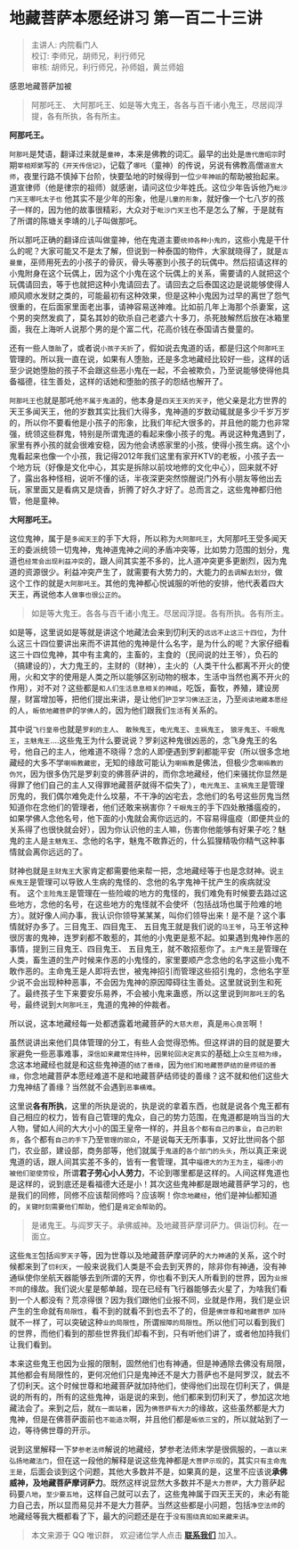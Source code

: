 # 地藏菩萨本愿经讲习 第一百二十三讲

> 主讲人: 内院看门人 <br />
> 校订: 李师兄，胡师兄，利行师兄 <br />
> 审核: 胡师兄，利行师兄，孙师姐，黄兰师姐 <br />

感恩地藏菩萨加被

> 阿那吒王、 大阿那吒王、如是等大鬼王，各各与百千诸小鬼王，尽居阎浮提，各有所执，各有所主。

**阿那吒王。**

`阿那吒`是梵语，翻译过来就是`童神`，本来是佛教的词汇。最早的出处是`唐代唐昭宗`时期`宰相郑綮`写的`《开天传信记》`，记载了`哪吒`（童神）的传说，另说有佛教高僧`道宣大师`，夜里行路不慎掉下台阶，快要坠地的时候得到一位`少年神祇`的帮助被抬起来。道宣律师（他是律宗的祖师）就感谢，请问这位少年姓氏。这位少年告诉他乃`毗沙门天王哪吒太子也` 他其实不是少年的形象，他是`儿童的形象`，就好像一个七八岁的孩子一样的，因为他的故事很精彩，大众对于`毗沙门天王`也不是怎么了解，于是就有了所谓的陈塘关李靖的儿子叫做那吒。

所以那吒正确的翻译应该叫做童神，他在鬼道主要`统帅各种小鬼的`，这些小鬼是干什么的呢？大家可能又不是太了解，但说到一种泰国的物件，大家就晓得了，就是`古曼童`，巫师用死去的小孩子的骨灰，骨头等塞到小孩子的玩偶中。然后招请这样的小鬼附身在这个玩偶上，因为这个小鬼在这个玩偶上的关系，需要请的人就把这个玩偶请回去，等于也就把这种小鬼请回去了。请回去之后泰国这边是说能够使得人顺风顺水发财之类的，可能最初有这种效果，但是这种小鬼因为过早的离世了怨气很重的，在后面家里面老出事，请神容易送神难。比如前几年上海那个杀妻案，这个男的突然发疯了，莫名其妙的砍杀自己老婆六十多刀，杀死肢解然后放在冰箱里面，我在上海听人说那个男的是个富二代，花高价钱在泰国请古曼童的。

还有一些人`堕胎`了，或者说`小孩子夭折`了，假如说去鬼道的话，都是归这个`阿那吒王`管理的。所以我一直在说，如果有人堕胎，还是多念地藏经比较好一些，这样的话至少说她堕胎的孩子不会跟这些恶小鬼在一起，不会被欺负，乃至说能够使得他具备福德，往生善处，这样的话她和堕胎的孩子的怨结也解开了。

`阿那吒王`也就是那吒他`不属于鬼道`的，他本身是`四天王天的天子`，他父亲是北方世界的天王多闻天王，他的岁数其实比我们大得多，鬼神道的岁数动辄就是多少千岁万岁的，所以你不要看他是小孩子的形象，比我们年纪大很多的，并且他的能力也非常强，统领这些群鬼，特别是所谓鬼道的看起来像小孩子的鬼。再说这种鬼遇到了，家里有养小孩的就会很难安稳，因为他会诱惑家里的小孩，使得小孩生病。这个小鬼看起来也像一个小孩，我记得2012年我们这里有家开KTV的老板，小孩子去一个地方玩（好像是文化中心，其实是拆除以前坟地修的文化中心），回来就不好了，露出各种怪相，说听不懂的话，半夜深更突然惊醒说门外有小朋友等他出去玩，家里面又是看病又是烧香，折腾了好久才好了。总而言之，这些鬼神都归他管，他是童神。

**大阿那吒王。**

这位鬼神，属于是`多闻天王`的手下大将，所以称为`大阿那吒王`，大阿那吒王受多闻天王的委派统领一切鬼神，鬼神道鬼神之间的矛盾冲突等，比如势力范围的划分，鬼道也`经常会出现利益冲突`的，跟人间其实差不多的，比人道冲突更多更剧烈，因为鬼道的资源很少。利益冲突产生了，就需要有大势力的，大能力的`去调解去划分`，做这个工作的就是`大阿那吒王`。其他的鬼神都心悦诚服的听他的安排，他代表着四大天王，再说他本人`做事也很公正的`。

> 如是等大鬼王。各各与百千诸小鬼王。尽居阎浮提。各有所执。各有所主。

如是等，这里说如是等就是讲这个地藏法会来到忉利天的`远远不止这三十四位`，为什么这三十四位要讲出来而不讲其他的鬼神是什么名字，是为什么的呢？大家仔细看这三十四位鬼神，其中有主禽的，主畜的，主食的（民间说的灶王爷），负石的（搞建设的），大力鬼王的，主财的（财神），主火的（人类干什么都离不开火的使用，火和文字的使用是人类之所以能够区别动物的根本，生活中当然也离不开火的作用），对不对？这些都是`和人们生活息息相关的神祗`，吃饭，畜牧，养殖，建设房屋，财富增加等，把他们提出来讲，是让他们`护卫学习佛法正法`，乃至`阅读地藏本愿经`的人，`皈依地藏菩萨`的`学佛人`的，因为他们跟我们`生活`有关系的。

其中说`飞行皇帝`也就是`罗刹的主人`、 `散殃鬼王`，`电光鬼王`、`主祸鬼王`， `狼牙鬼王`、`千眼鬼王`，`主魅鬼王`....这些鬼王为什么要说说？罗刹这种鬼很凶恶的，念飞身鬼王的名号，他自己的主人，他难道不晓得？念的人即便遇到罗刹都能平安（所以很多念地藏经的大多不学`喇嘛教藏密`，无知的缘故可能认为`喇嘛教`是佛法，但极少念`喇嘛教的伪咒`，因为很多伪咒是罗刹变的佛菩萨讲的，而你念地藏经，他们来骚扰你显然是得罪了他们自己的主人又得罪地藏菩萨就得不偿失了），`电光鬼王`、`主祸鬼王`是管理厉鬼的，我们偶尔难免走什么坟墓，不干净的凶宅去，念他们的名号这些厉鬼当然知道你在念他们的管理者，他们还敢来祸害你？`千眼鬼王`的手下四处散播瘟疫的，如果学佛人念他名号，他下面的小鬼就会离你远远的，不容易得瘟疫（即便共业的关系得了也很快就会好），因为你认识他的主人嘛，伤害你他能够有好果子吃？魅鬼的主人是`主魅鬼王`、念他的名字，魅鬼不敢靠近的，什么狐狸精吸你精气这种事情就会离你远远的了。

财神也就是`主财鬼王`大家肯定都需要他来帮一把，念地藏经等于也是念财神。说`主疾鬼王`是管理可以导致人生病的鬼怪的、念他的名字鬼神干扰产生的疾病就没有。 这个`主险鬼王`是管理在一些险峻的地方的鬼怪的，我们难免有时候要去路过这些地方，念他的名号，在这些地方的鬼怪就不会使坏（包括战场也属于险难的地方）。就好像人间办事，我认识你领导某某某，叫你们领导出来！是不是？这个事情就好办多了。三目鬼王、四目鬼王、 五目鬼王就是我们说的`马王爷`，马王爷这种很厉害的鬼神，连罗刹都不敢惹的，其他的小鬼更是惹不起。如果遇到鬼神作恶的事情，提到三目鬼王、四目鬼王、 五目鬼王，就不敢招惹你了。`主产鬼王`是管理在人类，畜生道的生产时候来作恶的小鬼怪的，家里要顺产念念他的名字这些小鬼不敢作恶的。主命鬼王是人即将去世，被鬼神招引而管理这些招引鬼的，念他名字至少说不会出现种种恶事，不会因为鬼神的原因障碍往生善处。这里就说到生和死了。最终孩子生下来要安乐易养，不会被小鬼来蛊惑，所以这里说到`阿那吒王`的名号，最终说到`大阿那吒王`，鬼道的鬼神的仲裁者。

所以说，这本地藏经每一处都透露着地藏菩萨的`大慈大悲`，真是`用心良苦`啊！

虽然说讲出来他们具体管理的分工，有些人会觉得恐怖。但这样讲的目的就是要大家避免一些恶事难事，`深信如来藏常住持种`，`因果轮回决定真实`的基础上`众生互相为缘`，念这本地藏经也就是和这些鬼神道的`结了善缘`，因为`他们和地藏菩萨结的是师徒的善缘`，你念地藏菩萨本愿经难道不是和地藏菩萨结师徒的善缘？这不就和他们这些大力鬼神结了善缘？当然就不会遇到`恶事横难`。

这里说**各有所执**，这里的所执是说的，执是说的拿着东西，也就是说各个鬼王都有自己相应的权力，皆有自己管理的鬼众，自己的势力范围，在鬼道都是响当当的大人物，譬如人间的大大小小的国王皇帝一样的，并且`各个都有自己的事业`，`自己的职务`，各个都有`自己的手下`乃至`管理的部众`，不是说每天无所事事，又好比世间各个部门，农业部，建设部，商务部等，他们就属于`鬼道`的`各个部门的头头`，所以真正来说鬼道的话，跟人间其实差不多的，皆有一套管理，其中`福德大的为王为主`，`福德小的被他们驱使劳役`，所谓**君子劳心小人劳力**，不论到哪里都是这样的。人间这样鬼道也是这样的，说到底还是看福德大还是小！其次这些鬼神都是跟地藏菩萨学习的，也是我们的同修，同修不应该帮同修吗？应该啊！你`念地藏经`，他们是神仙都知道的，`关键时刻需要他们帮助`，他们是`肯定会帮助`的。

> 是诸鬼王。与阎罗天子。承佛威神。及地藏菩萨摩诃萨力。俱诣忉利。在一面立。

这些`鬼王`包括`阎罗天子`等，因为世尊以及地藏菩萨摩诃萨的`大力神通`的关系，这个时候都来到了`忉利天`，一般来说我们人类是不会去到天界的，除非你有神通，没有神通纵使你坐航天器能够去到所谓的天界，你也看不到天人所看到的世界，因为`业报不同`的缘故。我们说火星是郁单越，现在已经有飞行器能够去火星了，为啥我们看到一个人都没有？荒凉得很？因为我们跟他们业报不同，业就是作用，我们是业识产生的生命就有`局限性`，看不到的就看不到也去不了的，但是`佛世尊`和`地藏菩萨` `加持`就不一样了，可以突破这种`业的局限性`，所谓`报障的局限性`。所以他们可以看到我们的世界，而他们看到的那些世界我们却看不到，只有听他们讲了，或者他加持我们让我们看到。

本来这些鬼王也因为业报的限制，固然他们也有神通，但是神通除去佛没有局限，其他都会有局限性的，更何况他们只是鬼神还不是大力菩萨也不是阿罗汉，就去不了忉利天。这个时候世尊和地藏菩萨就加持他们，使得他们出现在忉利天了，俱是说的所有的，所有的这些鬼神，诣是说的来到，他们都来到忉利天了，参加这次地藏法会了。来到之后，就`在一面站着`，因为`佛菩萨有大力`的缘故，这些虽然都是大力鬼神，但是在佛菩萨面前也`不能造次`啊，并且他们都是`皈依三宝`的，所以就站到了一边，等待佛世尊的开示。

说到这里解释一下`梦参老法师`解说的地藏经，梦参老法师末学是很佩服的，`一直以来弘扬地藏法门`，但在这一段他的解释是说这些鬼神都是`大菩萨示现`的，其实`只有主命鬼王是`，后面会谈到这个问题，其他大多数并不是，如果真的是，这里不应该说**承佛威神，及地藏菩萨摩诃萨力**。既然这样说显然大多数并不是`大力菩萨`，大力菩萨起码要`八地`，`至少要五地`，这样自己就可以去了，这些鬼神属于四天王天的，未必有能力自己去，所以显而易见并不是大力菩萨。当然这些都是小问题，包括`净空法师`的地藏经等我大概都看了下，最大的问题还是在于`没有围绕真如如来藏来讲`。

> 本文来源于 QQ 唯识群， 欢迎诸位学人点击 **[联系我们](https://mp.weixin.qq.com/s/lZCfWjmLjgNR165Tx4_bCQ)** 加入。
